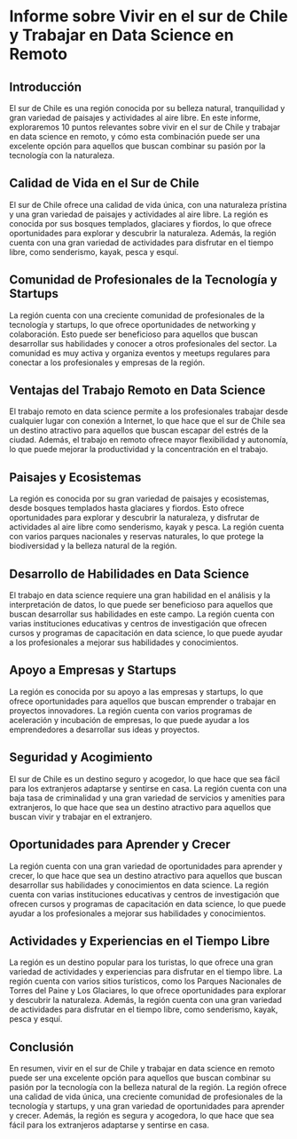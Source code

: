 # Informe sobre Vivir en el sur de Chile y Trabajar en Data Science en Remoto

## Introducción

El sur de Chile es una región conocida por su belleza natural, tranquilidad y gran variedad de paisajes y actividades al aire libre. En este informe, exploraremos 10 puntos relevantes sobre vivir en el sur de Chile y trabajar en data science en remoto, y cómo esta combinación puede ser una excelente opción para aquellos que buscan combinar su pasión por la tecnología con la naturaleza.

## Calidad de Vida en el Sur de Chile

El sur de Chile ofrece una calidad de vida única, con una naturaleza prístina y una gran variedad de paisajes y actividades al aire libre. La región es conocida por sus bosques templados, glaciares y fiordos, lo que ofrece oportunidades para explorar y descubrir la naturaleza. Además, la región cuenta con una gran variedad de actividades para disfrutar en el tiempo libre, como senderismo, kayak, pesca y esquí.

## Comunidad de Profesionales de la Tecnología y Startups

La región cuenta con una creciente comunidad de profesionales de la tecnología y startups, lo que ofrece oportunidades de networking y colaboración. Esto puede ser beneficioso para aquellos que buscan desarrollar sus habilidades y conocer a otros profesionales del sector. La comunidad es muy activa y organiza eventos y meetups regulares para conectar a los profesionales y empresas de la región.

## Ventajas del Trabajo Remoto en Data Science

El trabajo remoto en data science permite a los profesionales trabajar desde cualquier lugar con conexión a Internet, lo que hace que el sur de Chile sea un destino atractivo para aquellos que buscan escapar del estrés de la ciudad. Además, el trabajo en remoto ofrece mayor flexibilidad y autonomía, lo que puede mejorar la productividad y la concentración en el trabajo.

## Paisajes y Ecosistemas

La región es conocida por su gran variedad de paisajes y ecosistemas, desde bosques templados hasta glaciares y fiordos. Esto ofrece oportunidades para explorar y descubrir la naturaleza, y disfrutar de actividades al aire libre como senderismo, kayak y pesca. La región cuenta con varios parques nacionales y reservas naturales, lo que protege la biodiversidad y la belleza natural de la región.

## Desarrollo de Habilidades en Data Science

El trabajo en data science requiere una gran habilidad en el análisis y la interpretación de datos, lo que puede ser beneficioso para aquellos que buscan desarrollar sus habilidades en este campo. La región cuenta con varias instituciones educativas y centros de investigación que ofrecen cursos y programas de capacitación en data science, lo que puede ayudar a los profesionales a mejorar sus habilidades y conocimientos.

## Apoyo a Empresas y Startups

La región es conocida por su apoyo a las empresas y startups, lo que ofrece oportunidades para aquellos que buscan emprender o trabajar en proyectos innovadores. La región cuenta con varios programas de aceleración y incubación de empresas, lo que puede ayudar a los emprendedores a desarrollar sus ideas y proyectos.

## Seguridad y Acogimiento

El sur de Chile es un destino seguro y acogedor, lo que hace que sea fácil para los extranjeros adaptarse y sentirse en casa. La región cuenta con una baja tasa de criminalidad y una gran variedad de servicios y amenities para extranjeros, lo que hace que sea un destino atractivo para aquellos que buscan vivir y trabajar en el extranjero.

## Oportunidades para Aprender y Crecer

La región cuenta con una gran variedad de oportunidades para aprender y crecer, lo que hace que sea un destino atractivo para aquellos que buscan desarrollar sus habilidades y conocimientos en data science. La región cuenta con varias instituciones educativas y centros de investigación que ofrecen cursos y programas de capacitación en data science, lo que puede ayudar a los profesionales a mejorar sus habilidades y conocimientos.

## Actividades y Experiencias en el Tiempo Libre

La región es un destino popular para los turistas, lo que ofrece una gran variedad de actividades y experiencias para disfrutar en el tiempo libre. La región cuenta con varios sitios turísticos, como los Parques Nacionales de Torres del Paine y Los Glaciares, lo que ofrece oportunidades para explorar y descubrir la naturaleza. Además, la región cuenta con una gran variedad de actividades para disfrutar en el tiempo libre, como senderismo, kayak, pesca y esquí.

## Conclusión

En resumen, vivir en el sur de Chile y trabajar en data science en remoto puede ser una excelente opción para aquellos que buscan combinar su pasión por la tecnología con la belleza natural de la región. La región ofrece una calidad de vida única, una creciente comunidad de profesionales de la tecnología y startups, y una gran variedad de oportunidades para aprender y crecer. Además, la región es segura y acogedora, lo que hace que sea fácil para los extranjeros adaptarse y sentirse en casa.